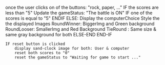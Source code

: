 once the user clicks on of the buttons: "rock, paper, ..."
    IF the scores are less than "5"
        Update the gameStatus:
            "The battle is ON"
        <!-- Store the userChoice -->
        <!-- Get the computerChoice & Store it -->
        <!-- Compare the weapons & Store the roundWinner -->
        <!-- Update the score of the roundWinner -->
        <!-- Display the score -->
        IF one of the scores is equal to "5"
            <!-- Store the gameWinner -->
            <!-- Display the *Trophy* for the winner -->
            <!-- Display the BrokenHeart for the looser -->
            <!-- Display a message in the GameStatus for the user:
                -> If user is the winner:
                    "Congratulations: You're the Winner!!"
                -> Else
                    "Don't Give Up: You'll win another time!!" -->
        ENDIF
        ELSE:
        <!-- Display the userChoice -->
        Display the computerChoice
        Style the the displayed Images
            RoundWinner:    BiggerImg and Green background
            RoundLooser:    SmallerImg and Red Background
            TieRound   :    Same size & same gray background for both
        ELSE-END
    END-IF

    IF reset button is clicked
        display sand-clock image for both: User & computer
        reset both scores to "0"
        reset the gameStatus to "Waiting for game to start ..."
        

        
